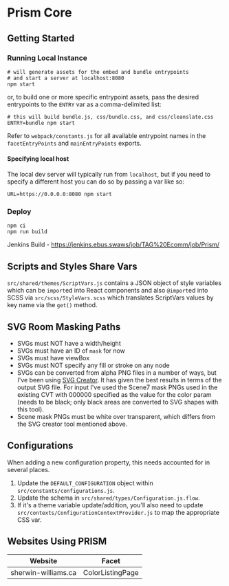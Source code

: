 # Prism Core

## Getting Started

### Running Local Instance
```
# will generate assets for the embed and bundle entrypoints
# and start a server at localhost:8080
npm start
```

or, to build one or more specific entrypoint assets, pass the desired entrypoints to the `ENTRY` var as a comma-delimited list:
```
# this will build bundle.js, css/bundle.css, and css/cleanslate.css
ENTRY=bundle npm start
```

Refer to `webpack/constants.js` for all available entrypoint names in the `facetEntryPoints` and `mainEntryPoints` exports.

#### Specifying local host
The local dev server will typically run from `localhost`, but if you need to specify a different host you can do so by passing a var like so:
```
URL=https://0.0.0.0:8080 npm start
```

### Deploy
```
npm ci
npm run build
```
Jenkins Build - https://jenkins.ebus.swaws/job/TAG%20Ecomm/job/Prism/

## Scripts and Styles Share Vars
`src/shared/themes/ScriptVars.js` contains a JSON object of style variables which can be `import`ed into React components and also `@import`ed into SCSS via `src/scss/StyleVars.scss` which translates ScriptVars values by key name via the `get()` method.

## SVG Room Masking Paths
- SVGs must NOT have a width/height
- SVGs must have an ID of `mask` for now
- SVGs must have viewBox
- SVGs must NOT specify any fill or stroke on any node
- SVGs can be converted from alpha PNG files in a number of ways, but I've been using [SVG Creator](https://svgcreator.com/). It has given the best results in terms of the output SVG file. For input I've used the Scene7 mask PNGs used in the existing CVT with 000000 specified as the value for the color param (needs to be black; only black areas are converted to SVG shapes with this tool).
- Scene mask PNGs must be white over transparent, which differs from the SVG creator tool mentioned above.

## Configurations
When adding a new configuration property, this needs accounted for in several places.

1. Update the `DEFAULT_CONFIGURATION` object within `src/constants/configurations.js`.
2. Update the schema in `src/shared/types/Configuration.js.flow`.
3. If it's a theme variable update/addition, you'll also need to update `src/contexts/ConfigurationContextProvider.js` to map the appropriate CSS var.

## Websites Using PRISM
| Website | Facet |
| --- | ----------- |
| sherwin-williams.ca | ColorListingPage |
